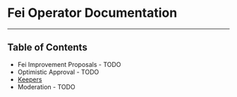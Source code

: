 # Fei Operator Documentation


---
## Table of Contents

* Fei Improvement Proposals - TODO
* Optimistic Approval - TODO
* [Keepers](keeper.md)
* Moderation - TODO